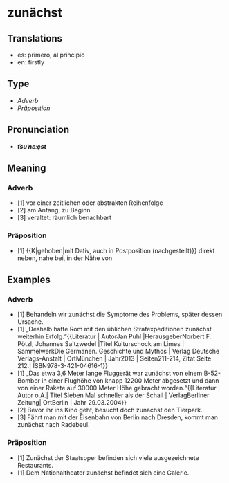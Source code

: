 # zunächst
## Translations
- es: primero, al principio
- en: firstly
## Type
- _Adverb_
- _Präposition_
## Pronunciation
- **_t͡suˈnɛːçst_**
## Meaning
### Adverb
- [1] vor einer zeitlichen oder abstrakten Reihenfolge
- [2] am Anfang, zu Beginn
- [3] veraltet: räumlich benachbart
### Präposition
- [1] {{K|gehoben|mit Dativ, auch in Postposition (nachgestellt)}} direkt neben, nahe bei, in der Nähe von
## Examples
### Adverb
- [1] Behandeln wir zunächst die Symptome des Problems, später dessen Ursache.
- [1] „Deshalb hatte Rom mit den üblichen Strafexpeditionen zunächst weiterhin Erfolg.“<ref>{{Literatur | AutorJan Puhl |HerausgeberNorbert F. Pötzl, Johannes Saltzwedel |Titel Kulturschock am Limes | SammelwerkDie Germanen. Geschichte und Mythos | Verlag Deutsche Verlags-Anstalt | OrtMünchen | Jahr2013 | Seiten211-214, Zitat Seite 212.| ISBN978-3-421-04616-1}} </ref>
- [1] „Das etwa 3,6 Meter lange Fluggerät war zunächst von einem B-52-Bomber in einer Flughöhe von knapp 12200 Meter abgesetzt und dann von einer Rakete auf 30000 Meter Höhe gebracht worden.“<ref>{{Literatur | Autor o.A.| Titel Sieben Mal schneller als der Schall | VerlagBerliner Zeitung| OrtBerlin | Jahr 29.03.2004}}</ref>
- [2] Bevor ihr ins Kino geht, besucht doch zunächst den Tierpark.
- [3] Fährt man mit der Eisenbahn von Berlin nach Dresden, kommt man zunächst nach Radebeul.
### Präposition
- [1] Zunächst der Staatsoper befinden sich viele ausgezeichnete Restaurants.
- [1] Dem Nationaltheater zunächst befindet sich eine Galerie.
